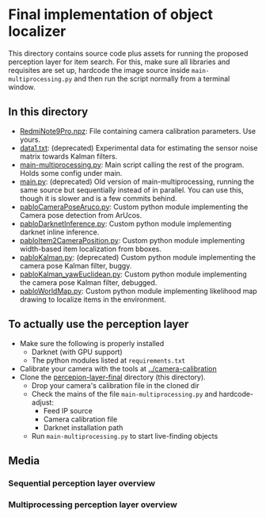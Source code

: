 # Final implementation of object localizer
This directory contains source code plus assets for running the proposed perception layer for item search.
For this, make sure all libraries and requisites are set up, hardcode the image source inside `main-multiprocessing.py` and then run the script normally from a terminal window.

## In this directory
- [RedmiNote9Pro.npz][]: File containing camera calibration parameters. Use yours.
- [data1.txt][]: (deprecated) Experimental data for estimating the sensor noise matrix towards Kalman filters.
- [main-multiprocessing.py][]: Main script calling the rest of the program. Holds some config under main.
- [main.py][]: (deprecated) Old version of main-multiprocessing, running the same source but sequentially instead of in parallel. You can use this, though it is slower and is a few commits behind.
- [pabloCameraPoseAruco.py][]: Custom python module implementing the Camera pose detection from ArUcos.
- [pabloDarknetInference.py][]: Custom python module implementing darknet inline inference.
- [pabloItem2CameraPosition.py][]: Custom python module implementing width-based item localization from bboxes. 
- [pabloKalman.py][]: (deprecated) Custom python module implementing the camera pose Kalman filter, buggy.
- [pabloKalman_yawEuclidean.py][]: Custom python module implementing the camera pose Kalman filter, debugged.
- [pabloWorldMap.py][]: Custom python module implementing likelihood map drawing to localize items in the environment.

[RedmiNote9Pro.npz]: https://github.com/solder-fumes-asthma/sub-t/blob/master/deploy-remote/perception-layer-final/RedmiNote9Pro.npz
[data1.txt]: https://github.com/solder-fumes-asthma/sub-t/blob/master/deploy-remote/perception-layer-final/data1.txt
[main-multiprocessing.py]: https://github.com/solder-fumes-asthma/sub-t/blob/master/deploy-remote/perception-layer-final/main-multiprocessing.py
[main.py]: https://github.com/solder-fumes-asthma/sub-t/blob/master/deploy-remote/perception-layer-final/main.py
[pabloCameraPoseAruco.py]: https://github.com/solder-fumes-asthma/sub-t/blob/master/deploy-remote/perception-layer-final/pabloCameraPoseAruco.py
[pabloDarknetInference.py]: https://github.com/solder-fumes-asthma/sub-t/blob/master/deploy-remote/perception-layer-final/pabloDarknetInference.py
[pabloItem2CameraPosition.py]: https://github.com/solder-fumes-asthma/sub-t/blob/master/deploy-remote/perception-layer-final/pabloItem2CameraPosition.py
[pabloKalman.py]: https://github.com/solder-fumes-asthma/sub-t/blob/master/deploy-remote/perception-layer-final/pabloKalman.py
[pabloKalman_yawEuclidean.py]: https://github.com/solder-fumes-asthma/sub-t/blob/master/deploy-remote/perception-layer-final/pabloKalman_yawEuclidean.py
[pabloWorldMap.py]: https://github.com/solder-fumes-asthma/sub-t/blob/master/deploy-remote/perception-layer-final/pabloWorldMap.py


## To actually use the perception layer

- Make sure the following is properly installed
  - Darknet (with GPU support)
  - The python modules listed at `requirements.txt`
- Calibrate your camera with the tools at [../camera-calibration](https://github.com/solder-fumes-asthma/sub-t/tree/master/deploy-remote/camera-calibration)
- Clone the [percepion-layer-final](https://github.com/solder-fumes-asthma/sub-t/tree/master/deploy-remote/perception-layer-final) directory (this directory).
  - Drop your camera's calibration file in the cloned dir
  - Check the mains of the file `main-multiprocessing.py` and hardcode-adjust:
    - Feed IP source
    - Camera calibration file
    - Darknet installation path
  - Run `main-multiprocessing.py` to start live-finding objects


## Media

### Sequential perception layer overview

### Multiprocessing perception layer overview



